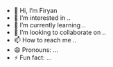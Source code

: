 - 👋 Hi, I’m Firyan
- 👀 I’m interested in ..
- 🌱 I’m currently learning ..
- 💞️ I’m looking to collaborate on ..
- 📫 How to reach me ..
- 😄 Pronouns: ...
- ⚡ Fun fact: ...

<!---
Frynnn-69/Frynnn-69 is a ✨ special ✨ repository because its `README.md` (this file) appears on your GitHub profile.
You can click the Preview link to take a look at your changes.
--->
